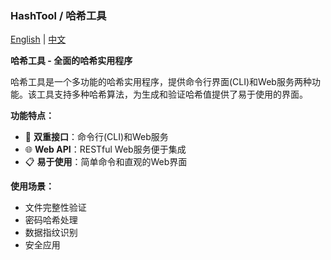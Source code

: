 ### **HashTool** / **哈希工具**

[English](README.md) | [中文](README.cn.md)

**哈希工具 - 全面的哈希实用程序**

哈希工具是一个多功能的哈希实用程序，提供命令行界面(CLI)和Web服务两种功能。该工具支持多种哈希算法，为生成和验证哈希值提供了易于使用的界面。

**功能特点：**
- 🔧 **双重接口**：命令行(CLI)和Web服务
- 🌐 **Web API**：RESTful Web服务便于集成
- 📋 **易于使用**：简单命令和直观的Web界面

**使用场景：**
- 文件完整性验证
- 密码哈希处理
- 数据指纹识别
- 安全应用
